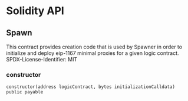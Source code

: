 # Solidity API

## Spawn

This contract provides creation code that is used by Spawner in order
to initialize and deploy eip-1167 minimal proxies for a given logic contract.
SPDX-License-Identifier: MIT

### constructor

```solidity
constructor(address logicContract, bytes initializationCalldata) public payable
```

